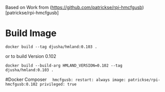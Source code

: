 Based on Work from (https://github.com/patrickse/rpi-hmcfgusb)[patrickse/rpi-hmcfgusb]

# Build Image
`docker build --tag djusha/hmland:0.103 .`

or to build Version 0.102

`docker build --build-arg HMLAND_VERSION=0.102 --tag djusha/hmland:0.103 .`

#Docker Composer
`  hmcfgusb:
    restart: always
    image: patrickse/rpi-hmcfgusb:0.102
    privileged: true`
